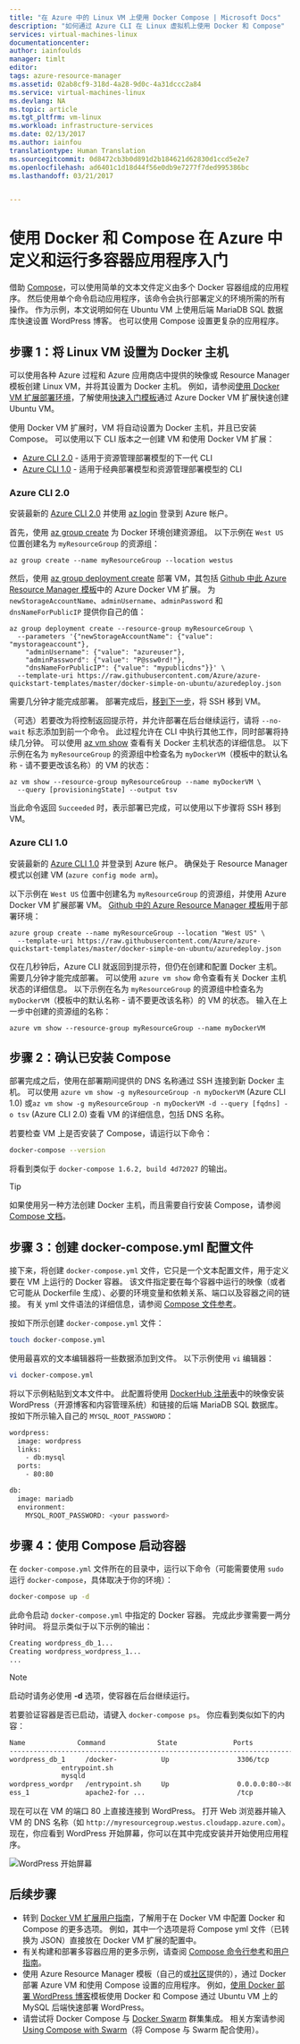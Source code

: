 ```yaml
---
title: "在 Azure 中的 Linux VM 上使用 Docker Compose | Microsoft Docs"
description: "如何通过 Azure CLI 在 Linux 虚拟机上使用 Docker 和 Compose"
services: virtual-machines-linux
documentationcenter: 
author: iainfoulds
manager: timlt
editor: 
tags: azure-resource-manager
ms.assetid: 02ab8cf9-318d-4a28-9d0c-4a31dccc2a84
ms.service: virtual-machines-linux
ms.devlang: NA
ms.topic: article
ms.tgt_pltfrm: vm-linux
ms.workload: infrastructure-services
ms.date: 02/13/2017
ms.author: iainfou
translationtype: Human Translation
ms.sourcegitcommit: 0d8472cb3b0d891d2b184621d62830d1ccd5e2e7
ms.openlocfilehash: ad6401c1d18d44f56e0db9e7277f7ded995386bc
ms.lasthandoff: 03/21/2017


---
```

# <a name="get-started-with-docker-and-compose-to-define-and-run-a-multi-container-application-in-azure"></a>使用 Docker 和 Compose 在 Azure 中定义和运行多容器应用程序入门
借助 [Compose](http://github.com/docker/compose)，可以使用简单的文本文件定义由多个 Docker 容器组成的应用程序。 然后使用单个命令启动应用程序，该命令会执行部署定义的环境所需的所有操作。 作为示例，本文说明如何在 Ubuntu VM 上使用后端 MariaDB SQL 数据库快速设置 WordPress 博客。 也可以使用 Compose 设置更复杂的应用程序。

## <a name="step-1-set-up-a-linux-vm-as-a-docker-host"></a>步骤 1：将 Linux VM 设置为 Docker 主机
可以使用各种 Azure 过程和 Azure 应用商店中提供的映像或 Resource Manager 模板创建 Linux VM，并将其设置为 Docker 主机。 例如，请参阅[使用 Docker VM 扩展部署环境](virtual-machines-linux-dockerextension.md?toc=%2fazure%2fvirtual-machines%2flinux%2ftoc.json)，了解使用[快速入门模板](https://github.com/Azure/azure-quickstart-templates/tree/master/docker-simple-on-ubuntu)通过 Azure Docker VM 扩展快速创建 Ubuntu VM。 

使用 Docker VM 扩展时，VM 将自动设置为 Docker 主机，并且已安装 Compose。 可以使用以下 CLI 版本之一创建 VM 和使用 Docker VM 扩展：

- [Azure CLI 2.0](#azure-cli-20) - 适用于资源管理部署模型的下一代 CLI
- [Azure CLI 1.0](#azure-cli-10) - 适用于经典部署模型和资源管理部署模型的 CLI

### <a name="azure-cli-20"></a>Azure CLI 2.0
安装最新的 [Azure CLI 2.0](/cli/azure/install-az-cli2) 并使用 [az login](/cli/azure/#login) 登录到 Azure 帐户。

首先，使用 [az group create](/cli/azure/group#create) 为 Docker 环境创建资源组。 以下示例在 `West US` 位置创建名为 `myResourceGroup` 的资源组：

```azurecli
az group create --name myResourceGroup --location westus
```

然后，使用 [az group deployment create](/cli/azure/group/deployment#create) 部署 VM，其包括 [Github 中此 Azure Resource Manager 模板](https://github.com/Azure/azure-quickstart-templates/tree/master/docker-simple-on-ubuntu)中的 Azure Docker VM 扩展。 为 `newStorageAccountName`、`adminUsername`、`adminPassword` 和 `dnsNameForPublicIP` 提供你自己的值：

```azurecli
az group deployment create --resource-group myResourceGroup \
  --parameters '{"newStorageAccountName": {"value": "mystorageaccount"},
    "adminUsername": {"value": "azureuser"},
    "adminPassword": {"value": "P@ssw0rd!"},
    "dnsNameForPublicIP": {"value": "mypublicdns"}}' \
  --template-uri https://raw.githubusercontent.com/Azure/azure-quickstart-templates/master/docker-simple-on-ubuntu/azuredeploy.json
```

需要几分钟才能完成部署。 部署完成后，[移到下一步](#step-2-verify-that-compose-is-installed)，将 SSH 移到 VM。 

（可选）若要改为将控制返回提示符，并允许部署在后台继续运行，请将 `--no-wait` 标志添加到前一个命令。 此过程允许在 CLI 中执行其他工作，同时部署将持续几分钟。 可以使用 [az vm show](/cli/azure/vm#show) 查看有关 Docker 主机状态的详细信息。 以下示例在名为 `myResourceGroup` 的资源组中检查名为 `myDockerVM`（模板中的默认名称 - 请不要更改该名称）的 VM 的状态：

```azurecli
az vm show --resource-group myResourceGroup --name myDockerVM \
  --query [provisioningState] --output tsv
```

当此命令返回 `Succeeded` 时，表示部署已完成，可以使用以下步骤将 SSH 移到 VM。

### <a name="azure-cli-10"></a>Azure CLI 1.0
安装最新的 [Azure CLI 1.0](../cli-install-nodejs.md) 并登录到 Azure 帐户。 确保处于 Resource Manager 模式以创建 VM (`azure config mode arm`)。

以下示例在 `West US` 位置中创建名为 `myResourceGroup` 的资源组，并使用 Azure Docker VM 扩展部署 VM。 [Github 中的 Azure Resource Manager 模板](https://github.com/Azure/azure-quickstart-templates/tree/master/docker-simple-on-ubuntu)用于部署环境：

```azurecli
azure group create --name myResourceGroup --location "West US" \
  --template-uri https://raw.githubusercontent.com/Azure/azure-quickstart-templates/master/docker-simple-on-ubuntu/azuredeploy.json
```

仅在几秒钟后，Azure CLI 就返回到提示符，但仍在创建和配置 Docker 主机。 需要几分钟才能完成部署。 可以使用 `azure vm show` 命令查看有关 Docker 主机状态的详细信息。 以下示例在名为 `myResourceGroup` 的资源组中检查名为 `myDockerVM`（模板中的默认名称 - 请不要更改该名称）的 VM 的状态。 输入在上一步中创建的资源组的名称：

```azurecli
azure vm show --resource-group myResourceGroup --name myDockerVM
```

## <a name="step-2-verify-that-compose-is-installed"></a>步骤 2：确认已安装 Compose
部署完成之后，使用在部署期间提供的 DNS 名称通过 SSH 连接到新 Docker 主机。 可以使用 `azure vm show -g myResourceGroup -n myDockerVM` (Azure CLI 1.0) 或`az vm show -g myResourceGroup -n myDockerVM -d --query [fqdns] -o tsv` (Azure CLI 2.0) 查看 VM 的详细信息，包括 DNS 名称。

若要检查 VM 上是否安装了 Compose，请运行以下命令：

```bash
docker-compose --version
```

将看到类似于 `docker-compose 1.6.2, build 4d72027` 的输出。

> [!TIP]
> 如果使用另一种方法创建 Docker 主机，而且需要自行安装 Compose，请参阅 [Compose 文档](https://github.com/docker/compose/blob/882dc673ce84b0b29cd59b6815cb93f74a6c4134/docs/install.md)。


## <a name="step-3-create-a-docker-composeyml-configuration-file"></a>步骤 3：创建 docker-compose.yml 配置文件
接下来，将创建 `docker-compose.yml` 文件，它只是一个文本配置文件，用于定义要在 VM 上运行的 Docker 容器。 该文件指定要在每个容器中运行的映像（或者它可能从 Dockerfile 生成）、必要的环境变量和依赖关系、端口以及容器之间的链接。 有关 yml 文件语法的详细信息，请参阅 [Compose 文件参考](http://docs.docker.com/compose/yml/)。

按如下所示创建 `docker-compose.yml` 文件：

```bash
touch docker-compose.yml
```

使用最喜欢的文本编辑器将一些数据添加到文件。 以下示例使用 `vi` 编辑器：

```bash
vi docker-compose.yml
```

将以下示例粘贴到文本文件中。 此配置将使用 [DockerHub 注册表](https://registry.hub.docker.com/_/wordpress/)中的映像安装 WordPress（开源博客和内容管理系统）和链接的后端 MariaDB SQL 数据库。 按如下所示输入自己的 `MYSQL_ROOT_PASSWORD`：

```sh
wordpress:
  image: wordpress
  links:
    - db:mysql
  ports:
    - 80:80

db:
  image: mariadb
  environment:
    MYSQL_ROOT_PASSWORD: <your password>
```

## <a name="step-4-start-the-containers-with-compose"></a>步骤 4：使用 Compose 启动容器
在 `docker-compose.yml` 文件所在的目录中，运行以下命令（可能需要使用 `sudo` 运行 `docker-compose`，具体取决于你的环境）：

```bash
docker-compose up -d
```

此命令启动 `docker-compose.yml` 中指定的 Docker 容器。 完成此步骤需要一两分钟时间。 将显示类似于以下示例的输出：

```bash
Creating wordpress_db_1...
Creating wordpress_wordpress_1...
...
```

> [!NOTE]
> 启动时请务必使用 **-d** 选项，使容器在后台继续运行。


若要验证容器是否已启动，请键入 `docker-compose ps`。 你应看到类似如下的内容：

```bash
Name             Command             State              Ports
-------------------------------------------------------------------------
wordpress_db_1     /docker-           Up                 3306/tcp
             entrypoint.sh
             mysqld
wordpress_wordpr   /entrypoint.sh     Up                 0.0.0.0:80->80
ess_1              apache2-for ...                       /tcp
```

现在可以在 VM 的端口 80 上直接连接到 WordPress。 打开 Web 浏览器并输入 VM 的 DNS 名称（如 `http://myresourcegroup.westus.cloudapp.azure.com`）。 现在，你应看到 WordPress 开始屏幕，你可以在其中完成安装并开始使用应用程序。

![WordPress 开始屏幕][wordpress_start]

## <a name="next-steps"></a>后续步骤
* 转到 [Docker VM 扩展用户指南](https://github.com/Azure/azure-docker-extension/blob/master/README.md)，了解用于在 Docker VM 中配置 Docker 和 Compose 的更多选项。 例如，其中一个选项是将 Compose yml 文件（已转换为 JSON）直接放在 Docker VM 扩展的配置中。
* 有关构建和部署多容器应用的更多示例，请查阅 [Compose 命令行参考](http://docs.docker.com/compose/reference/)和[用户指南](http://docs.docker.com/compose/)。
* 使用 Azure Resource Manager 模板（自己的或[社区](https://azure.microsoft.com/documentation/templates/)提供的），通过 Docker 部署 Azure VM 和使用 Compose 设置的应用程序。 例如，[使用 Docker 部署 WordPress 博客](https://github.com/Azure/azure-quickstart-templates/tree/master/docker-wordpress-mysql)模板使用 Docker 和 Compose 通过 Ubuntu VM 上的 MySQL 后端快速部署 WordPress。
* 请尝试将 Docker Compose 与 [Docker Swarm](virtual-machines-linux-docker-swarm.md?toc=%2fazure%2fvirtual-machines%2flinux%2ftoc.json) 群集集成。 相关方案请参阅 [Using Compose with Swarm](https://docs.docker.com/compose/swarm/)（将 Compose 与 Swarm 配合使用）。

<!--Image references-->

[wordpress_start]: ./media/virtual-machines-linux-docker-compose-quickstart/WordPress.png

